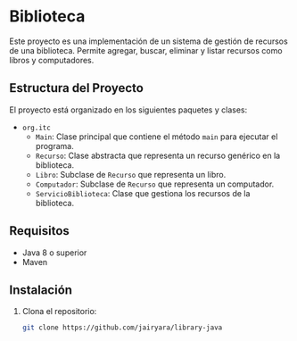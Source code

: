 # Biblioteca

Este proyecto es una implementación de un sistema de gestión de recursos de una biblioteca. Permite agregar, buscar, eliminar y listar recursos como libros y computadores.

## Estructura del Proyecto

El proyecto está organizado en los siguientes paquetes y clases:

- `org.itc`
  - `Main`: Clase principal que contiene el método `main` para ejecutar el programa.
  - `Recurso`: Clase abstracta que representa un recurso genérico en la biblioteca.
  - `Libro`: Subclase de `Recurso` que representa un libro.
  - `Computador`: Subclase de `Recurso` que representa un computador.
  - `ServicioBiblioteca`: Clase que gestiona los recursos de la biblioteca.

## Requisitos

- Java 8 o superior
- Maven

## Instalación

1. Clona el repositorio:
   ```sh
   git clone https://github.com/jairyara/library-java